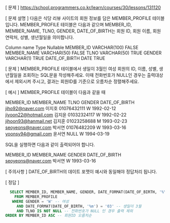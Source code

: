 [ 문제 ]
https://school.programmers.co.kr/learn/courses/30/lessons/131120

[ 문제 설명 ]
다음은 식당 리뷰 사이트의 회원 정보를 담은 MEMBER_PROFILE 테이블입니다. MEMBER_PROFILE 테이블은 다음과 같으며 MEMBER_ID, MEMBER_NAME, TLNO, GENDER, DATE_OF_BIRTH는 회원 ID, 회원 이름, 회원 연락처, 성별, 생년월일을 의미합니다.

Column name	    Type	        Nullable
MEMBER_ID	    VARCHAR(100)	FALSE
MEMBER_NAME	    VARCHAR(50)	    FALSE
TLNO	        VARCHAR(50)	    TRUE
GENDER	        VARCHAR(1)	    TRUE
DATE_OF_BIRTH	DATE	        TRUE

[ 문제 ]
MEMBER_PROFILE 테이블에서 생일이 3월인 여성 회원의 ID, 이름, 성별, 생년월일을 조회하는 SQL문을 작성해주세요. 이때 전화번호가 NULL인 경우는 출력대상에서 제외시켜 주시고, 결과는 회원ID를 기준으로 오름차순 정렬해주세요.

[ 예시 ]
MEMBER_PROFILE 테이블이 다음과 같을 때

MEMBER_ID	            MEMBER_NAME	    TLNO	        GENDER	DATE_OF_BIRTH
jiho92@naver.com	    이지호	        01076432111	    W	    1992-02-12
jiyoon22@hotmail.com	김지윤	        01032324117	    W	    1992-02-22
jihoon93@hanmail.net	김지훈	        01023258688	    M	    1993-02-23
seoyeons@naver.com	    박서연	        01076482209	    W	    1993-03-16
yoonsy94@gmail.com	    윤서연	        NULL	        W	    1994-03-19

SQL을 실행하면 다음과 같이 출력되어야 합니다.

MEMBER_ID	        MEMBER_NAME	    GENDER	DATE_OF_BIRTH
seoyeons@naver.com	박서연	        W	    1993-03-16

[ 주의사항 ]
DATE_OF_BIRTH의 데이트 포맷이 예시와 동일해야 정답처리 됩니다.


[ 정답 ]
````sql
  SELECT MEMBER_ID, MEMBER_NAME, GENDER, DATE_FORMAT(DATE_OF_BIRTH, '%Y-%m-%d') AS DATE_OF_BIRTH
    FROM MEMBER_PROFILE
   WHERE GENDER = 'W' -- 여성
     AND DATE_FORMAT(DATE_OF_BIRTH, '%m') = '03' -- 생일이 3월
     AND TLNO IS NOT NULL -- 전화번호가 NULL 인 경우 출력 제외
ORDER BY MEMBER_ID ASC -- 회원ID 오름차순
````